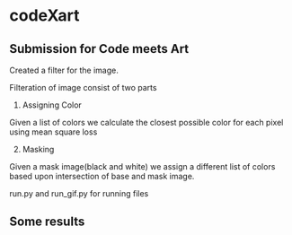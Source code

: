 # codeXart

## Submission for Code meets Art

Created a filter for the image. 

Filteration of image consist of two parts 

1. Assigning Color 

Given a list of colors we calculate the closest possible color for each pixel using mean square loss 

2. Masking 

Given a mask image(black and white) we assign a different list of colors based upon intersection of base and mask image. 

run.py and run_gif.py for running files 

## Some results 

